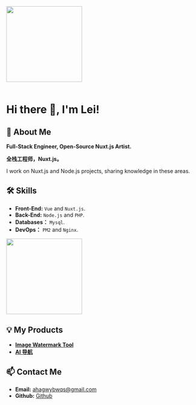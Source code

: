 <div style="overflow:hidden">

<a href="https://github.com/unilei" style="max-width:50%;" >
  <img height="200" align="center" src="https://github-readme-stats.vercel.app/api?username=unilei&count_private=true&theme=radical" />
</a>

</div>

<br/>

# Hi there 👋, I'm Lei!

## 🚀 About Me
**Full-Stack Engineer, Open-Source Nuxt.js Artist.**

**全栈工程师，Nuxt.js。**

I work on Nuxt.js and Node.js projects, sharing knowledge in these areas.

## 🛠 Skills
- **Front-End:**  `Vue` and `Nuxt.js`.
- **Back-End:** `Node.js` and `PHP`.
- **Databases：** `Mysql`.
- **DevOps：** `PM2` and `Nginx`.

<a href="https://github.com/unilei" style="max-width:50%;" >
  <img height="200" align="center" src="https://github-readme-stats.vercel.app/api/top-langs/?username=unilei&layout=compact&langs_count=8">
</a>

## 💡 My Products
- [**Image Watermark Tool**](https://watermark.aicompasspro.com/)
- [**AI 导航**](https://aicompasspro.com)

## 📫 Contact Me
- **Email:** [ahagwybwqs@gmail.com](mailto:ahagwybwqs@gmail.com)
- **Github:** [Github](https://github.com/unilei)